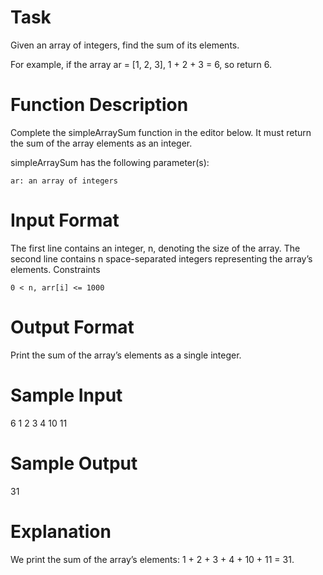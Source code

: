 # Task

Given an array of integers, find the sum of its elements.

For example, if the array ar = [1, 2, 3], 1 + 2 + 3 = 6, so return 6.

# Function Description

Complete the simpleArraySum function in the editor below. It must return the sum of the array elements as an integer.

simpleArraySum has the following parameter(s):

    ar: an array of integers

# Input Format

The first line contains an integer, n, denoting the size of the array.
The second line contains n space-separated integers representing the array’s elements.
Constraints

    0 < n, arr[i] <= 1000

# Output Format

Print the sum of the array’s elements as a single integer.

# Sample Input

6
1 2 3 4 10 11

# Sample Output

31

# Explanation

We print the sum of the array’s elements: 1 + 2 + 3 + 4 + 10 + 11 = 31.